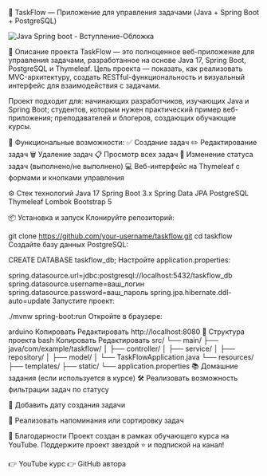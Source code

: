 📝 TaskFlow — Приложение для управления задачами (Java + Spring Boot + PostgreSQL)

![Java Spring boot - Вступление-Обложка](https://github.com/user-attachments/assets/c19db5e3-59a7-4ec2-9500-5664e13f1420)


📌 Описание проекта
TaskFlow — это полноценное веб-приложение для управления задачами, разработанное на основе Java 17, Spring Boot, PostgreSQL и Thymeleaf. Цель проекта — показать, как реализовать MVC-архитектуру, создать RESTful-функциональность и визуальный интерфейс для взаимодействия с задачами.

Проект подходит для:
начинающих разработчиков, изучающих Java и Spring Boot;
студентов, которым нужен практический пример веб-приложения;
преподавателей и блогеров, создающих обучающие курсы.

🚀 Функциональные возможности:
✅ Создание задач
✏️ Редактирование задач
🗑️ Удаление задач
📋 Просмотр всех задач
🔄 Изменение статуса задач (выполнено/не выполнено)
💻 Веб-интерфейс на Thymeleaf с формами и кнопками управления

⚙️ Стек технологий
Java 17
Spring Boot 3.x
Spring Data JPA
PostgreSQL
Thymeleaf
Lombok
Bootstrap 5

📦 Установка и запуск
Клонируйте репозиторий:

git clone https://github.com/your-username/taskflow.git
cd taskflow
Создайте базу данных PostgreSQL:


CREATE DATABASE taskflow_db;
Настройте application.properties:


spring.datasource.url=jdbc:postgresql://localhost:5432/taskflow_db
spring.datasource.username=ваш_логин
spring.datasource.password=ваш_пароль
spring.jpa.hibernate.ddl-auto=update
Запустите проект:


./mvnw spring-boot:run
Откройте в браузере:

arduino
Копировать
Редактировать
http://localhost:8080
📂 Структура проекта
bash
Копировать
Редактировать
src/
 └── main/
     ├── java/com/example/taskflow/
     │   ├── controller/
     │   ├── service/
     │   ├── repository/
     │   ├── model/
     │   └── TaskFlowApplication.java
     └── resources/
         ├── templates/
         ├── static/
         └── application.properties
📚 Домашние задания (если используется в курсе)
🛠️ Реализовать возможность фильтрации задач по статусу

📆 Добавить дату создания задачи

🔔 Реализовать напоминания или сортировку задач

🤝 Благодарности
Проект создан в рамках обучающего курса на YouTube.
Поддержите проект звездой ⭐ и подпиской на канал!

👉 YouTube курс
👉 GitHub автора
